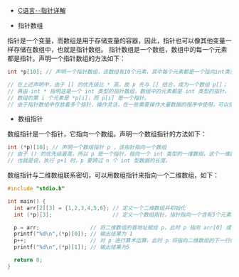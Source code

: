 + [C语言--指针详解](https://www.cnblogs.com/tongye/p/9650573.html)

+ 指针数组

指针是一个变量，而数组是用于存储变量的容器，因此，指针也可以像其他变量一样存储在数组中，也就是指针数组。 指针数组是一个数组，数组中的每一个元素都是指针。声明一个指针数组的方法如下：

```c
int *p[10]; // 声明一个指针数组，该数组有10个元素，其中每个元素都是一个指向int类型的指针

// 在上述声明中，由于 [] 的优先级比 * 高，故 p 先与 [] 结合，成为一个数组 p[]；
// 再由 int * 指明这是一个 int 类型的指针数组，数组中的元素都是 int 类型的指针。
// 数组的第 i 个元素是 *p[i]，而 p[i] 是一个指针。
// 由于指针数组中存放着多个指针，操作灵活，在一些需要操作大量数据的程序中使用，可以使程序更灵活快速。
```

+ 数组指针

数组指针是一个指针，它指向一个数组。声明一个数组指针的方法如下：

```c
int (*p)[10]; // 声明一个数组指针 p ，该指针指向一个数组
// 由于 () 的优先级最高，所以 p 是一个指针，指向一个 int 类型的一维数组，这个一维数组的长度是 10，这也是指针 p 的步长。
// 也就是说，执行 p+1 时，p 要跨过 n 个 int 型数据的长度。
```

数组指针与二维数组联系密切，可以用数组指针来指向一个二维数组，如下：

```c
#include "stdio.h"

int main() {
  int arr[2][3] = {1,2,3,4,5,6}; // 定义一个二维数组并初始化
  int (*p)[3];                   // 定义一个数组指针，指针指向一个含有3个元素的一维数组

  p = arr;                // 将二维数组的首地址赋给 p，此时 p 指向 arr[0] 或 &arr[0][0]
  printf("%d\n",(*p)[0]); // 输出结果为 1
  p++;                    // 对 p 进行算术运算，此时 p 将指向二维数组的下一行的首地址，即 &arr[1][0]
  printf("%d\n",(*p)[1]); // 输出结果为5

  return 0;
}
```
